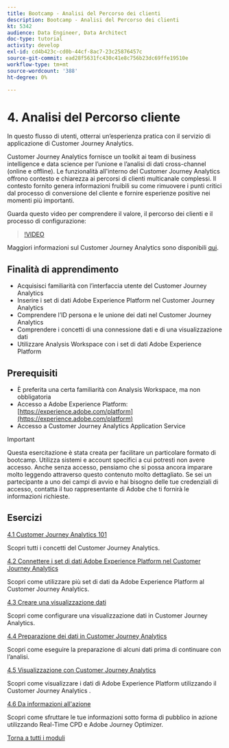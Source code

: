 ```yaml
---
title: Bootcamp - Analisi del Percorso dei clienti
description: Bootcamp - Analisi del Percorso dei clienti
kt: 5342
audience: Data Engineer, Data Architect
doc-type: tutorial
activity: develop
exl-id: cd4b423c-cd0b-44cf-8ac7-23c25876457c
source-git-commit: ead28f5631fc430c41e8c756b23dc69ffe19510e
workflow-type: tm+mt
source-wordcount: '388'
ht-degree: 0%

---
```


# 4. Analisi del Percorso cliente

In questo flusso di utenti, otterrai un’esperienza pratica con il servizio di applicazione di Customer Journey Analytics.

Customer Journey Analytics fornisce un toolkit ai team di business intelligence e data science per l’unione e l’analisi di dati cross-channel (online e offline). Le funzionalità all&#39;interno del Customer Journey Analytics offrono contesto e chiarezza ai percorsi di clienti multicanale complessi. Il contesto fornito genera informazioni fruibili su come rimuovere i punti critici dal processo di conversione del cliente e fornire esperienze positive nei momenti più importanti.

Guarda questo video per comprendere il valore, il percorso dei clienti e il processo di configurazione:

>[!VIDEO](https://video.tv.adobe.com/v/327188?quality=12&learn=on)

Maggiori informazioni sul Customer Journey Analytics sono disponibili [qui](https://spark.adobe.com/page/t62eiRu9l6iWJ/).

## Finalità di apprendimento

- Acquisisci familiarità con l’interfaccia utente del Customer Journey Analytics
- Inserire i set di dati Adobe Experience Platform nel Customer Journey Analytics
- Comprendere l’ID persona e le unione dei dati nel Customer Journey Analytics
- Comprendere i concetti di una connessione dati e di una visualizzazione dati
- Utilizzare Analysis Workspace con i set di dati Adobe Experience Platform

## Prerequisiti

- È preferita una certa familiarità con Analysis Workspace, ma non obbligatoria
- Accesso a Adobe Experience Platform: [https://experience.adobe.com/platform](https://experience.adobe.com/platform)
- Accesso a Customer Journey Analytics Application Service

>[!IMPORTANT]
>
>Questa esercitazione è stata creata per facilitare un particolare formato di bootcamp. Utilizza sistemi e account specifici a cui potresti non avere accesso. Anche senza accesso, pensiamo che si possa ancora imparare molto leggendo attraverso questo contenuto molto dettagliato. Se sei un partecipante a uno dei campi di avvio e hai bisogno delle tue credenziali di accesso, contatta il tuo rappresentante di Adobe che ti fornirà le informazioni richieste.

## Esercizi

[4.1 Customer Journey Analytics 101](./ex1.md)

Scopri tutti i concetti del Customer Journey Analytics.

[4.2 Connettere i set di dati Adobe Experience Platform nel Customer Journey Analytics](./ex2.md)

Scopri come utilizzare più set di dati da Adobe Experience Platform al Customer Journey Analytics.

[4.3 Creare una visualizzazione dati](./ex3.md)

Scopri come configurare una visualizzazione dati in Customer Journey Analytics.

[4.4 Preparazione dei dati in Customer Journey Analytics](./ex4.md)

Scopri come eseguire la preparazione di alcuni dati prima di continuare con l’analisi.

[4.5 Visualizzazione con Customer Journey Analytics](./ex5.md)

Scopri come visualizzare i dati di Adobe Experience Platform utilizzando il Customer Journey Analytics .

[4.6 Da informazioni all&#39;azione](./ex6.md)

Scopri come sfruttare le tue informazioni sotto forma di pubblico in azione utilizzando Real-Time CPD e Adobe Journey Optimizer.

[Torna a tutti i moduli](../../overview.md)
